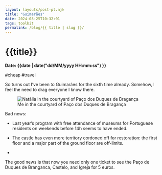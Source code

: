 ```yaml
---
layout: layouts/post-pt.njk
title: "Guimarães"
date: 2024-03-25T10:32:01
tags: toolkit
permalink: /blog/{{ title | slug }}/
---
```


# {{title}}
**Date: {{date | date("dd/MM/yyyy HH:mm:ss") }}**

#cheap #travel

So turns out I’ve been to Guimarães for the sixth time already. Somehow, I feel the need to drag everyone I know there.

<figure>
  <img src="../../images/guimaraes.webp" alt="Natália in the courtyard of Paço dos Duques de Bragança">
  <figcaption>
    Me in the courtyard of Paço dos Duques de Bragança
  </figcaption>
</figure>

Bad news:

- Last year’s program with free attendance of museums for Portuguese residents on weekends before 14h seems to have ended.

- The castle has even more territory cordoned off for restoration: the first floor and a major part of the ground floor are off-limits.
- 
The good news is that now you need only one ticket to see the Paço de Duques de Branganca, Castelo, and Igreja for 5 euros.